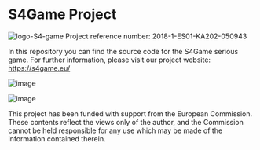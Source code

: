 # S4Game Project
![logo-S4-game](https://user-images.githubusercontent.com/34502879/140333382-17bb3411-f6de-45f2-940b-0169289d1691.png)
Project reference number: 2018-1-ES01-KA202-050943

In this repository you can find the source code for the S4Game serious game. For further information, please visit our project website: https://s4game.eu/

![image](https://user-images.githubusercontent.com/34502879/140333103-696c9202-af6d-4ec4-be27-75b3b8273aaa.png)



![image](https://user-images.githubusercontent.com/34502879/140329537-b92d33e3-077d-45d5-912b-a446814bb7c6.png)

This project has been funded with support from the European Commission. These contents reflect the views only of the author, and the Commission cannot be held responsible for any use which may be made of the information contained therein.
